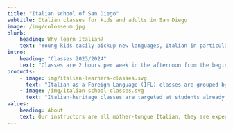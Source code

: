 ```yaml
---
title: "Italian school of San Diego"
subtitle: Italian classes for kids and adults in San Diego
image: /img/colosseum.jpg
blurb:
    heading: Why learn Italian?
    text: "Young kids easily pickup new languages, Italian in particular connects them to art, history, literature and cuisine. They can continue studying Italian for school credit either through the Advanced Placement program or in College. Adults instead can enjoy talking with locals when traveling to Italy, watch Italian movies and read Italian classic literature."
intro:
    heading: "Classes 2023/2024"
    text: "Classes are 2 hours per week in the afternoon from the beginning of September to the end of May, they are organized in 2 tracks:"
products:
    - image: img/italian-learners-classes.svg
      text: "Italian as a Foreign Language (IFL) classes are grouped by age and level. They are focused on learning the basics of the Italian language from scratch. Once the basics are covered, the students are also introduced to Italian lifestyle and culture."
    - image: /img/italian-school-classes.svg
      text: "Italian-heritage classes are targeted at students already fluent in Italian, they focus on teaching topics as taught in Elementary and Middle schools in Italy like history, geography, culture and lifestyle."
values:
    heading: About
    text: Our instructors are all mother-tongue Italian, they are experienced and passionate about teaching kids their own language and culture.
---
```


